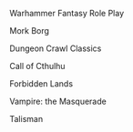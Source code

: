 Warhammer Fantasy Role Play

Mork Borg

Dungeon Crawl Classics

Call of Cthulhu

Forbidden Lands

Vampire: the Masquerade

Talisman